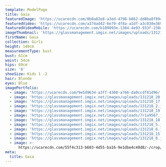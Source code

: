 ```yaml
---
template: ModelPage
title: Gaia
featuredImage: 'https://ucarecdn.com/0b8a82e8-a3ed-4798-b862-dd8ba8f89cde/'
featuredVideo: 'https://ucarecdn.com/a374ad42-6e79-4f8a-a1df-a3c038e36988/'
featuredVideoMobile: 'https://ucarecdn.com/b189093e-1384-4e93-933f-238d286b8ee9/'
imageThumbnail: 'https://glassmanagement.imgix.net/images/uploads/131218_15.jpg'
firstName: Gaia
collection: Girls
height: 140cm
measurementType: bust
bust: 61cm
waist: 54cm
hips: 69cm
size: '8'
shoeSize: Kids 1 -2
hair: Blonde
eyes: Blue
imagePortfolio:
  - image: 'https://ucarecdn.com/9e5d9634-a3ff-4308-a766-da0ccdf81d96/'
  - image: 'https://glassmanagement.imgix.net/images/uploads/131218_20.jpg'
  - image: 'https://glassmanagement.imgix.net/images/uploads/131218_17.jpg'
  - image: 'https://glassmanagement.imgix.net/images/uploads/131218_2.jpg'
  - image: 'https://glassmanagement.imgix.net/images/uploads/131218_19.jpg'
  - image: 'https://glassmanagement.imgix.net/images/uploads/7r1a9567.jpg'
  - image: 'https://glassmanagement.imgix.net/images/uploads/131218_18.jpg'
  - image: 'https://glassmanagement.imgix.net/images/uploads/131218_5.jpg'
  - image: 'https://glassmanagement.imgix.net/images/uploads/131218_6.jpg'
  - image: 'https://glassmanagement.imgix.net/images/uploads/131218_15.jpg'
  - image: 'https://glassmanagement.imgix.net/images/uploads/131218_8.jpg'
  - image: >-
      https://ucarecdn.com/55f4c313-b603-4d55-ba16-9e1dbe4c40d8/-/crop/1137x1500/1187,0/-/preview/
meta:
  title: Gaia
---
```


